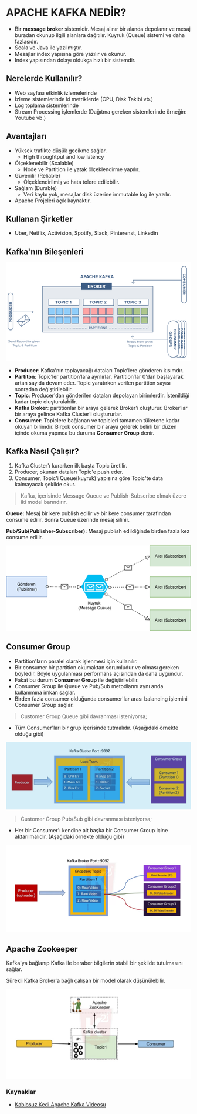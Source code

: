 # APACHE KAFKA NEDİR?

* Bir **message broker** sistemidir. Mesaj alınır bir alanda depolanır ve mesaj buradan okunup ilgili alanlara dağıtılır. Kuyruk (Queue) sistemi ve daha fazlasıdır.
* Scala ve Java ile yazılmıştır.
* Mesajlar index yapısına göre yazılır ve okunur. 
* Index yapısından dolayı oldukça hızlı bir sistemdir.

## Nerelerde Kullanılır? 
* Web sayfası etkinlik izlemelerinde
* İzleme sistemlerinde ki metriklerde (CPU, Disk Takibi vb.)
* Log toplama sistemlerinde
* Stream Processing işlemlerde (Dağıtma gereken sistemlerinde örneğin: Youtube vb.)

## Avantajları
* Yüksek trafikte düşük gecikme sağlar.
    * High throughtput and low latency
* Ölçeklenebilir (Scalable)
    * Node ve Partition ile yatak ölçeklendirme yapılır.
* Güvenilir (Reliable)
    * Ölçeklendirilmiş ve hata tolere edilebilir.
* Sağlam (Durable)
    * Veri kaybı yok, mesajlar disk üzerine immutable log ile yazılır.
* Apache Projeleri açık kaynaktır.

## Kullanan Şirketler 
* Uber, Netflix, Activision, Spotify, Slack, Pinterenst, Linkedin

## Kafka'nın Bileşenleri

![kafka-bilesenleri](kafka-bilesenleri.png)

* **Producer**: Kafka'nın toplayacağı dataları Topic’lere gönderen kısımdır.
* **Partiton**: Topic’ler partition’lara ayrılırlar. Partition’lar 0’dan başlayarak artan sayıda devam eder. Topic yaratırken verilen partition sayısı sonradan değiştirilebilir.
* **Topic**: Producer'dan gönderilen dataları depolayan birimlerdir. İstenildiği kadar topic oluşturulabilir.
* **Kafka Broker**: partitionlar bir araya gelerek Broker’i oluşturur. Broker’lar bir araya gelince Kafka Cluster’i oluştururlar.
* **Consumer**: Topiclere bağlanan ve topicleri tamamen tüketene kadar okuyan birimdir. Birçok consumer bir araya gelerek belirli bir düzen içinde okuma yapınca bu duruma **Consumer Group** denir.

## Kafka Nasıl Çalışır?

1) Kafka Cluster'ı kurarken ilk başta Topic üretilir.
2) Producer, okunan dataları Topic'e push eder.
3) Consumer, Topic'i Queue(kuyruk) yapısına göre Topic'te data kalmayacak şekilde okur.

> Kafka, içerisinde Message Queue ve Publish-Subscribe olmak üzere iki model barındırır.

**Oueue:** Mesaj bir kere publish edilir ve bir kere consumer tarafından consume edilir. Sonra Queue üzerinde mesaj silinir.

**Pub/Sub(Publisher-Subscriber):** Mesaj publish edildiğinde birden fazla kez consume edilir.

![pub-sub](ApacheKafka-Pub-Sub.png)

## Consumer Group 

* Partition'ların paralel olarak işlenmesi için kullanılır.
* Bir consumer bir partition okumaktan sorumludur ve olması gereken böyledir. Böyle uygulanması performans açısından da daha uygundur.
* Fakat bu durum **Consumer Group** ile değiştirilebilir.
* Consumer Group ile Queue ve Pub/Sub metodlarını aynı anda kullanımına imkan sağlar.
* Birden fazla consumer olduğunda consumer'lar arası balancing işlemini Consumer Group sağlar.

> Customer Group Queue gibi davranması isteniyorsa;
* Tüm Consumer'ları bir grup içerisinde tutmalıdır. (Aşağıdaki örnekte olduğu gibi) 

![customer-group-queue](queue.PNG)

> Customer Group Pub/Sub gibi davranması isteniyorsa;
* Her bir Consumer'ı kendine ait başka bir Consumer Group içine aktarılmalıdır. (Aşağıdaki örnekte olduğu gibi) 

![pub-sub](pub-sub.PNG)

## Apache Zookeeper
Kafka'ya bağlanıp Kafka ile beraber bilgilerin stabil bir şekilde tutulmasını sağlar.

Sürekli Kafka Broker'a bağlı çalışan bir model olarak düşünülebilir.

![zookeper](zookeeper.png)



### Kaynaklar
* [Kablosuz Kedi Apache Kafka Videosu](https://www.youtube.com/watch?v=ZphPT3r6fnU&t=1060s&ab_channel=kablosuzkedi)
